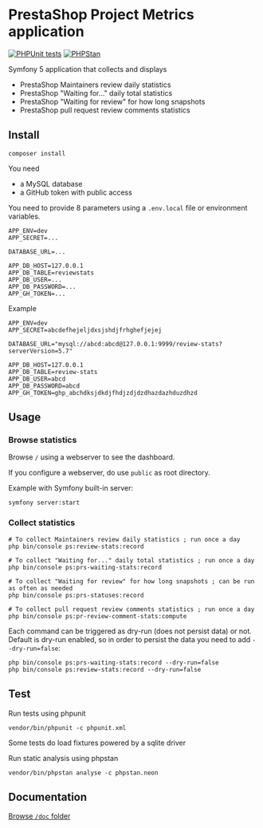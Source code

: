 # PrestaShop Project Metrics application

[![PHPUnit tests](https://github.com/prestashop/ps-project-metrics/actions/workflows/phpunit.yml/badge.svg)](https://github.com/prestashop/ps-project-metrics/actions/workflows/phpunit.yml)
[![PHPStan](https://github.com/prestashop/ps-project-metrics/actions/workflows/phpstan.yml/badge.svg)](https://github.com/prestashop/ps-project-metrics/actions/workflows/phpstan.yml)

Symfony 5 application that collects and displays

- PrestaShop Maintainers review daily statistics
- PrestaShop "Waiting for..." daily total statistics
- PrestaShop "Waiting for review" for how long snapshots
- PrestaShop pull request review comments statistics

## Install

```
composer install
```

You need

- a MySQL database
- a GitHub token with public access

You need to provide 8 parameters using a `.env.local` file or environment variables.

```
APP_ENV=dev
APP_SECRET=...

DATABASE_URL=...

APP_DB_HOST=127.0.0.1
APP_DB_TABLE=reviewstats
APP_DB_USER=...
APP_DB_PASSWORD=...
APP_GH_TOKEN=...
```

Example
```
APP_ENV=dev
APP_SECRET=abcdefhejeljdxsjshdjfrhghefjejej

DATABASE_URL="mysql://abcd:abcd@127.0.0.1:9999/review-stats?serverVersion=5.7"

APP_DB_HOST=127.0.0.1
APP_DB_TABLE=review-stats
APP_DB_USER=abcd
APP_DB_PASSWORD=abcd
APP_GH_TOKEN=ghp_abchdksjdkdjfhdjzdjdzdhazdazhduzdhzd
```

## Usage

### Browse statistics

Browse `/` using a webserver to see the dashboard.

If you configure a webserver, do use `public` as root directory.

Example with Symfony built-in server:

```
symfony server:start
```

### Collect statistics

```
# To collect Maintainers review daily statistics ; run once a day
php bin/console ps:review-stats:record

# To collect "Waiting for..." daily total statistics ; run once a day
php bin/console ps:prs-waiting-stats:record

# To collect "Waiting for review" for how long snapshots ; can be run as often as needed
php bin/console ps:prs-statuses:record

# To collect pull request review comments statistics ; run once a day
php bin/console ps:pr-review-comment-stats:compute
```

Each command can be triggered as dry-run (does not persist data) or not. Default is dry-run enabled, so in order to
persist the data you need to add `--dry-run=false`:

```
php bin/console ps:prs-waiting-stats:record --dry-run=false
php bin/console ps:review-stats:record --dry-run=false
```

## Test

Run tests using phpunit

```
vendor/bin/phpunit -c phpunit.xml
```

Some tests do load fixtures powered by a sqlite driver

Run static analysis using phpstan

```
vendor/bin/phpstan analyse -c phpstan.neon
```

## Documentation

[Browse `/doc` folder](https://github.com/prestashop/ps-project-metrics/tree/master/doc)
